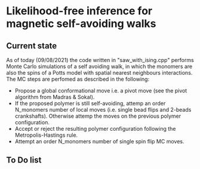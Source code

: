 # Likelihood-free inference for magnetic self-avoiding walks

## Current state

As of today (09/08/2021) the code written in "saw_with_ising.cpp" performs Monte Carlo simulations of a self avoiding walk, in which the monomers are also the spins of a Potts model with spatial nearest neighbours interactions.
The MC steps are perfomed as described in the following:
- Propose a global conformational move i.e. a pivot move (see the pivot algorithm from Madras & Sokal).
- If the proposed polymer is still self-avoiding, attemp an order N_monomers number of local moves (i.e. single bead flips and 2-beads crankshafts). Otherwise attemp the moves on the previous polymer configuration. 
- Accept or reject the resulting polymer configuration following the Metropolis-Hastings rule.
- Attempt an order N_monomers number of single spin flip MC moves.


## To Do list
